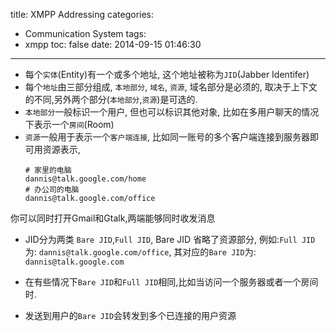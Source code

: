 title: XMPP Addressing
categories:
  - Communication System
tags:
  - xmpp
toc: false
date: 2014-09-15 01:46:30
---


- 每个`实体`(Entity)有一个或多个地址, 这个地址被称为`JID`(Jabber Identifer)
- 每个`地址`由三部分组成, `本地部分`, `域名`, `资源`, 域名部分是必须的, 取决于上下文的不同,另外两个部分(`本地部分`,`资源`)是可选的.
- `本地部分`一般标识一个用户, 但也可以标识其他对象, 比如在多用户聊天的情况下表示一个`房间`(Room)
- `资源`一般用于表示一个`客户端连接`, 比如同一账号的多个客户端连接到服务器即可用资源表示,
    ```
    # 家里的电脑
    dannis@talk.google.com/home
    # 办公司的电脑
    dannis@talk.google.com/office
    ```
你可以同时打开Gmail和Gtalk,两端能够同时收发消息

- JID分为两类 `Bare JID`,`Full JID`, Bare JID 省略了资源部分,
例如:`Full JID`为:
`dannis@talk.google.com/office`,
其对应的`Bare JID`为:
`dannis@talk.google.com`

- 在有些情况下`Bare JID`和`Full JID`相同,比如当访问一个服务器或者一个房间时.

- 发送到用户的`Bare JID`会转发到多个已连接的用户资源